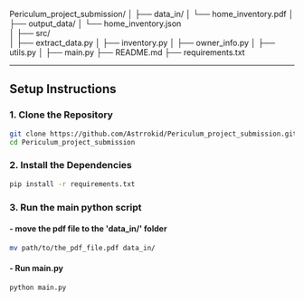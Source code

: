 Periculum_project_submission/
│
├── data_in/
│   └── home_inventory.pdf
│
├── output_data/
│   └── home_inventory.json     
│
├── src/    
│   ├── extract_data.py
│   ├── inventory.py
│   ├── owner_info.py
│   ├── utils.py
│
├── main.py
├── README.md
├── requirements.txt


---

## Setup Instructions

### 1. Clone the Repository

```bash
git clone https://github.com/Astrrokid/Periculum_project_submission.git
cd Periculum_project_submission
```

### 2. Install the Dependencies
```bash
pip install -r requirements.txt
```

### 3. Run the main python script
#### - move the pdf file to the 'data_in/' folder 
```bash
mv path/to/the_pdf_file.pdf data_in/
```
#### - Run main.py
```bash
python main.py
```